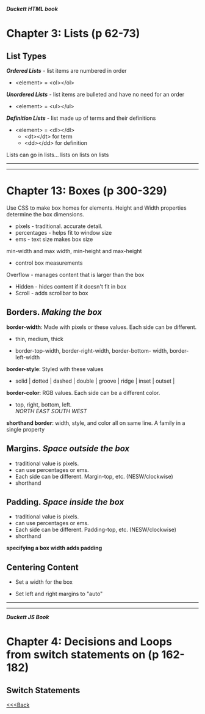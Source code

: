 ***Duckett HTML book***

# Chapter 3: Lists (p 62-73)

## List Types

***Ordered Lists*** - list items are numbered in order

- \<element> = \<ol>\</ol>

***Unordered Lists*** - list items are bulleted and have no need for an order

- \<element> = \<ul>\</ul>

***Definition Lists*** - list made up of terms and their definitions

- \<element> = \<dl>\</dl>
  - \<dt>\</dt> for term
  - \<dd>\</dd> for definition 

Lists can go in lists... lists on lists on lists
____________
______________

# Chapter 13: Boxes (p 300-329)

Use CSS to make box homes for elements. Height and Width properties determine the box dimensions.

- pixels - traditional. accurate detail. 
- percentages - helps fit to window size
- ems - text size makes box size

min-width and max width, min-height and max-height

- control box measurements

Overflow - manages content that is larger than the box

- Hidden - hides content if it doesn't fit in box
- Scroll -  adds scrollbar to box

## Borders. _Making the box_

**border-width**: Made with pixels or these values. Each side can be different.

- thin, medium, thick

- border-top-width, border-right-width, border-bottom- width, border-left-width

**border-style**: Styled with these values

- solid | dotted | dashed | double | groove | ridge | inset | outset |

**border-color**: RGB values. Each side can be a different color.
  
- top, right, bottom, left.  
_NORTH EAST SOUTH WEST_
  
**shorthand border**: width, style, and color all on same line. A family in a single property

## Margins. _Space outside the box_

- traditional value is pixels.
- can use percentages or ems.
- Each side can be different. Margin-top, etc. (NESW/clockwise)
- shorthand

## Padding. _Space inside the box_

- traditional value is pixels.
- can use percentages or ems.
- Each side can be different. Padding-top, etc. (NESW/clockwise)
- shorthand

**specifying a box width adds padding**

## Centering Content

- Set a width for the box

- Set left and right margins to "auto"

___
___
***Duckett JS Book***

# Chapter 4: Decisions and Loops from switch statements on (p 162-182)

## Switch Statements






[<<<Back](README.md)